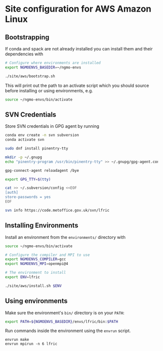 # Site configuration for AWS Amazon Linux

## Bootstrapping

If conda and spack are not already installed you can install them and their
dependencies with

```bash
# Configure where environments are installed
export NGMOENVS_BASEDIR=~/ngmo-envs

./site/aws/bootstrap.sh
```

This will print out the path to an activate script which you should source
before installing or using environments, e.g.

```bash
source ~/ngmo-envs/bin/activate
```

## SVN Credentials

Store SVN credentials in GPG agent by running

```bash
conda env create -n svn subversion
conda activate svn

sudo dnf install pinentry-tty

mkdir -p ~/.gnupg
echo "pinentry-program /usr/bin/pinentry-tty" >> ~/.gnupg/gpg-agent.conf

gpg-connect-agent reloadagent /bye

export GPG_TTY=$(tty)

cat >> ~/.subversion/config <<EOF
[auth]
store-passwords = yes
EOF

svn info https://code.metoffice.gov.uk/svn/lfric
```

## Installing Environments

Install an environment from the `environments/` directory with

```bash
source ~/ngmo-envs/bin/activate

# Configure the compiler and MPI to use
export NGMOENVS_COMPILER=gcc
export NGMOENVS_MPI=openmpi@4

# The environment to install
export ENV=lfric

./site/aws/install.sh $ENV
```

## Using environments

Make sure the environment's `bin/` directory is on your `PATH`:

```bash
export PATH=${NGMOENVS_BASEDIR}/envs/lfric/bin:$PATH
```

Run commands inside the environment using the `envrun` script.

```
envrun make
envrun mpirun -n 6 lfric
```
